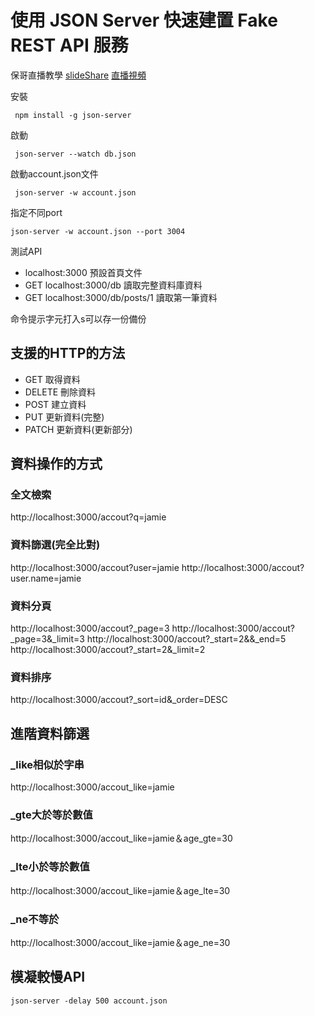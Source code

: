 # 使用 JSON Server 快速建置 Fake REST API 服務

保哥直播教學
[slideShare](https://www.slideshare.net/WillHuangTW/use-json-server-as-a-fake-rest-api)
[直播視頻](https://www.youtube.com/watch?v=uFKa4xrc42c)


安裝
```
 npm install -g json-server
```

啟動
```
 json-server --watch db.json
```

啟動account.json文件
```
 json-server -w account.json
```

指定不同port
 ```
 json-server -w account.json --port 3004
 ```

測試API
- localhost:3000 預設首頁文件
- GET localhost:3000/db 讀取完整資料庫資料
- GET localhost:3000/db/posts/1 讀取第一筆資料

命令提示字元打入s可以存一份備份

## 支援的HTTP的方法
- GET 取得資料
- DELETE 刪除資料
- POST 建立資料
- PUT 更新資料(完整)
- PATCH 更新資料(更新部分)

## 資料操作的方式
### 全文檢索
http://localhost:3000/accout?q=jamie
### 資料篩選(完全比對)
http://localhost:3000/accout?user=jamie
http://localhost:3000/accout?user.name=jamie
### 資料分頁
http://localhost:3000/accout?_page=3
http://localhost:3000/accout?_page=3&_limit=3
http://localhost:3000/accout?_start=2&&_end=5
http://localhost:3000/accout?_start=2&_limit=2
### 資料排序
http://localhost:3000/accout?_sort=id&_order=DESC

## 進階資料篩選
### _like相似於字串
http://localhost:3000/accout_like=jamie
### _gte大於等於數值
http://localhost:3000/accout_like=jamie＆age_gte=30
### _lte小於等於數值
http://localhost:3000/accout_like=jamie＆age_lte=30
### _ne不等於
http://localhost:3000/accout_like=jamie＆age_ne=30

## 模凝較慢API
 ```
 json-server -delay 500 account.json 
 ```